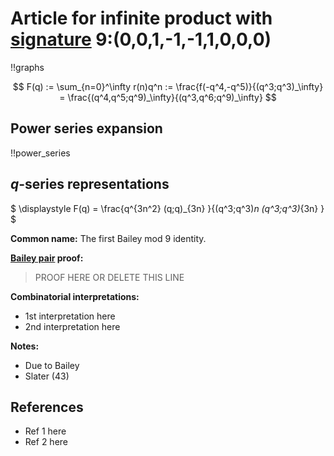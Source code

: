 # Article for infinite product with [signature](../product_signature.html) 9:(0,0,1,-1,-1,1,0,0,0)

!!graphs

$$ F(q) := \sum_{n=0}^\infty r(n)q^n := \frac{f(-q^4,-q^5)}{(q^3;q^3)_\infty} = \frac{(q^4,q^5;q^9)_\infty}{(q^3,q^6;q^9)_\infty} $$


## Power series expansion

!!power_series

## $q$-series representations

$ \displaystyle F(q) = \frac{q^{3n^2} (q;q)_{3n} }{(q^3;q^3)_n (q^3;q^3)_{3n} } $

**Common name:** The first Bailey mod 9 identity.

**[Bailey pair](../Bailey_pairs.html) proof:**
> PROOF HERE OR DELETE THIS LINE

**Combinatorial interpretations:**
- 1st interpretation here
- 2nd interpretation here
    
**Notes:**
- Due to Bailey
- Slater (43)

    
## References
- Ref 1 here
- Ref 2 here
